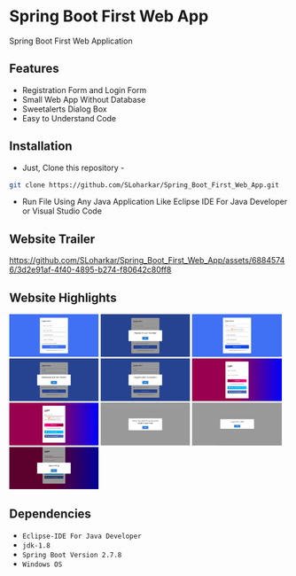 # Spring Boot First Web App
Spring Boot First Web Application

## Features
- Registration Form and Login Form
- Small Web App Without Database
- Sweetalerts Dialog Box
- Easy to Understand Code

## Installation
- Just, Clone this repository - 
````bash 
git clone https://github.com/SLoharkar/Spring_Boot_First_Web_App.git
````
- Run File Using Any Java Application Like Eclipse IDE For Java Developer or Visual Studio Code


## Website Trailer

https://github.com/SLoharkar/Spring_Boot_First_Web_App/assets/68845746/3d2e91af-4f40-4895-b274-f80642c80ff8


## Website Highlights
<p align="left" width="100%">

  
<img width="32%" src="Screenshots/Step 1.png">
  
<img width="32%" src="Screenshots/Step 2.png">

<img width="32%" src="Screenshots/Step 3.png">

<img width="32%" src="Screenshots/Step 4.png">

<img width="32%" src="Screenshots/Step 5.png">

<img width="32%" src="Screenshots/Step 6.png">

<img width="32%" src="Screenshots/Step 7.png">

<img width="32%" src="Screenshots/Step 8.png">

<img width="32%" src="Screenshots/Step 9.png">

<img width="32%" src="Screenshots/Step 10.png">

</p>


## Dependencies
- `Eclipse-IDE For Java Developer`
- `jdk-1.8`
- `Spring Boot Version 2.7.8`
- `Windows OS`

